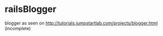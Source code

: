 railsBlogger
============

blogger as seen on http://tutorials.jumpstartlab.com/projects/blogger.html
(incomplete)
